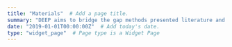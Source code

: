 ```yaml
---
title: "Materials"  # Add a page title.
summary: "DEEP aims to bridge the gap methods presented literature and their application!"  # Add a page description.
date: "2019-01-01T00:00:00Z"  # Add today's date.
type: "widget_page"  # Page type is a Widget Page
---
```

   
 